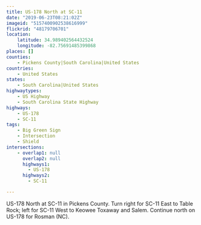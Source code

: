```yaml
---
title: US-178 North at SC-11
date: "2019-06-23T08:21:02Z"
imageid: "5157400902538616999"
flickrid: "48179706701"
location:
    latitude: 34.989402564432524
    longitude: -82.75691485399868
places: []
counties:
    - Pickens County|South Carolina|United States
countries:
    - United States
states:
    - South Carolina|United States
highwaytypes:
    - US Highway
    - South Carolina State Highway
highways:
    - US-178
    - SC-11
tags:
    - Big Green Sign
    - Intersection
    - Shield
intersections:
    - overlap1: null
      overlap2: null
      highways1:
        - US-178
      highways2:
        - SC-11

---
```

US-178 North at SC-11 in Pickens County.  Turn right for SC-11 East to Table Rock; left for SC-11 West to Keowee Toxaway and Salem.  Continue north on US-178 for Rosman (NC).